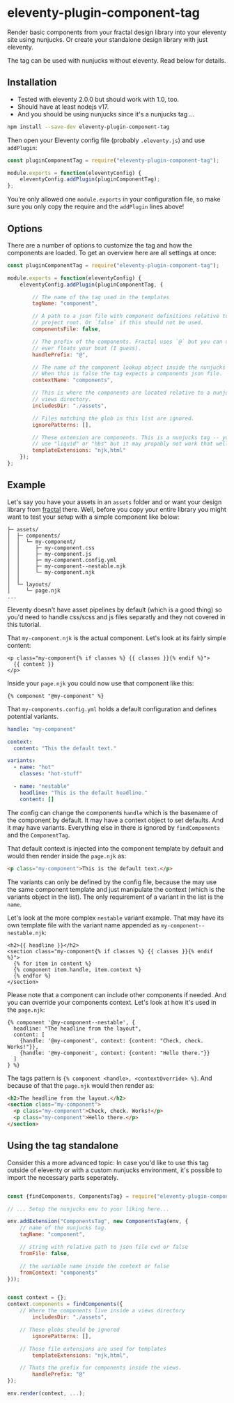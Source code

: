 eleventy-plugin-component-tag
================================================================================

Render basic components from your fractal design library into your eleventy site
using nunjucks. Or create your standalone design library with just eleventy.

The tag can be used with nunjucks without eleventy. Read below for details.

Installation
--------------------------------------------------------------------------------

- Tested with eleventy 2.0.0 but should work with 1.0, too. 
- Should have at least nodejs v17.
- And you should be using nunjucks since it's a nunjucks tag …

```bash
npm install --save-dev eleventy-plugin-component-tag
```

Then open your Eleventy config file (probably `.eleventy.js`) and use
`addPlugin`:

```javascript
const pluginComponentTag = require("eleventy-plugin-component-tag");

module.exports = function(eleventyConfig) {
    eleventyConfig.addPlugin(pluginComponentTag);
};
```

You’re only allowed one `module.exports` in your configuration file, so make sure
you only copy the require and the `addPlugin` lines above!


Options
--------------------------------------------------------------------------------

There are a number of options to customize the tag and how the components are
loaded. To get an overview here are all settings at once:

```javascript
const pluginComponentTag = require("eleventy-plugin-component-tag");

module.exports = function(eleventyConfig) {
    eleventyConfig.addPlugin(pluginComponentTag, {

        // The name of the tag used in the templates
        tagName: "component",

        // A path to a json file with component definitions relative to the
        // project root. Or `false` if this should not be used.
        componentsFile: false,

        // The prefix of the components. Fractal uses `@` but you can use what
        // ever floats your boat (I guess).
        handlePrefix: "@",

        // The name of the component lookup object inside the nunjucks context.
        // When this is false the tag expects a components json file.
        contextName: "components",

        // This is where the components are located relative to a nunjucks
        // views directory.
        includesDir: "./assets",

        // Files matching the glob in this list are ignored.
        ignorePatterns: [],

        // These extension are components. This is a nunjucks tag -- you could
        // use "liquid" or "hbs" but it may propably not work that well.
        templateExtensions: "njk,html"
    });
};
```

Example
--------------------------------------------------------------------------------

Let's say you have your assets in an `assets` folder and or want your design
library from [fractal](https://fractal.build/) there. Well, before you copy your
entire library you might want to test your setup with a simple component like
below:

```
├─ assets/
│  ├─ components/
│  │  └─ my-component/
│  │     ├─ my-component.css
│  │     ├─ my-component.js
│  │     ├─ my-component.config.yml
│  │     ├─ my-component--nestable.njk
│  │     └─ my-component.njk
│  │
│  └─ layouts/
│     └─ page.njk
...
```

Eleventy doesn't have asset pipelines by default (which is a good thing) so
you'd need to handle css/scss and js files separatly and they not covered in
this tutorial.

That `my-component.njk` is the actual component. Let's look at its fairly simple
content:

```nunjucks
<p class="my-component{% if classes %} {{ classes }}{% endif %}">
  {{ content }}
</p>
```

Inside your `page.njk` you could now use that component like this:

```nunjucks
{% component "@my-component" %}
```

That `my-components.config.yml` holds a default configuration and defines
potential variants. 

```yml
handle: "my-component"

context:
  content: "This the default text."

variants:
  - name: "hot"
    classes: "hot-stuff"

  - name: "nestable"
    headline: "This is the default headline."
    content: []
```

The config can change the components `handle` which is the basename of the component
by default. It may have a context object to set defaults. And it may have variants.
Everything else in there is ignored by `findComponents` and the `ComponentTag`.

That default context is injected into the component template by default and would then
render inside the `page.njk` as:

```html
<p class="my-component">This is the default text.</p>
```

The variants can only be defined by the config file, because the may use the
same component template and just manipulate the context (which is the variants
object in the list). The only requirement of a variant in the list is the
`name`.

Let's look at the more complex `nestable` variant example. That may have its own
template file with the variant name appended as `my-component--nestable.njk`:

```nunjucks
<h2>{{ headline }}</h2>
<section class="my-component{% if classes %} {{ classes }}{% endif %}">
  {% for item in content %}
  {% component item.handle, item.context %}
  {% endfor %}
</section>
```

Please note that a component can include other components if needed. And you can
override your components context. Let's look at how it's used in the `page.njk`:

```nunjucks
{% component '@my-component--nestable', {
  headline: "The headline from the layout",
  content: [
    {handle: '@my-component', context: {content: "Check, check. Works!"}},
    {handle: '@my-component', context: {content: "Hello there."}}
  ]
} %}
```

The tags pattern is `{% component <handle>, <contextOverride> %}`. And because of
that the `page.njk` would then render as:

```html
<h2>The headline from the layout.</h2>
<section class="my-component">
  <p class="my-component">Check, check. Works!</p>
  <p class="my-component">Hello there.</p>
</section>
```


Using the tag standalone
--------------------------------------------------------------------------------

Consider this a more advanced topic: In case you'd like to use this tag outside
of eleventy or with a custom nunjucks environment, it's possible to import the
necessary parts seperately.

```javascript

const {findComponents, ComponentsTag} = require("eleventy-plugin-component-tag");

// ... Setup the nunjucks env to your liking here...

env.addExtension("ComponentsTag", new ComponentsTag(env, {
    // name of the nunjucks tag.
    tagName: "component",

    // string with relative path to json file cwd or false
    fromFile: false,

    // the variable name inside the context or false
    fromContext: "components"	
}));


const context = {};
context.components = findComponents({
    // Where the components live inside a views directory
		includesDir: "./assets",

    // These globs should be ignored
		ignorePatterns: [],

    // Those file extensions are used for templates
		templateExtensions: "njk,html",

    // Thats the prefix for components inside the views.
		handlePrefix: "@"
});

env.render(context, ...);
```
